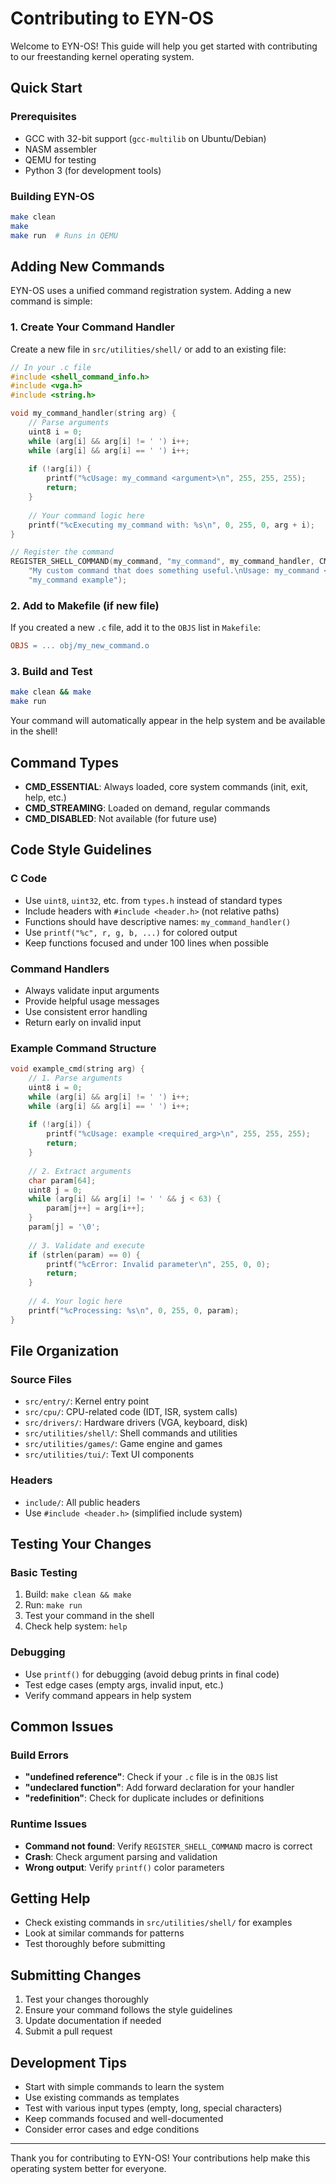 # Contributing to EYN-OS

Welcome to EYN-OS! This guide will help you get started with contributing to our freestanding kernel operating system.

## Quick Start

### Prerequisites
- GCC with 32-bit support (`gcc-multilib` on Ubuntu/Debian)
- NASM assembler
- QEMU for testing
- Python 3 (for development tools)

### Building EYN-OS
```bash
make clean
make
make run  # Runs in QEMU
```

## Adding New Commands

EYN-OS uses a unified command registration system. Adding a new command is simple:

### 1. Create Your Command Handler

Create a new file in `src/utilities/shell/` or add to an existing file:

```c
// In your .c file
#include <shell_command_info.h>
#include <vga.h>
#include <string.h>

void my_command_handler(string arg) {
    // Parse arguments
    uint8 i = 0;
    while (arg[i] && arg[i] != ' ') i++;
    while (arg[i] && arg[i] == ' ') i++;
    
    if (!arg[i]) {
        printf("%cUsage: my_command <argument>\n", 255, 255, 255);
        return;
    }
    
    // Your command logic here
    printf("%cExecuting my_command with: %s\n", 0, 255, 0, arg + i);
}

// Register the command
REGISTER_SHELL_COMMAND(my_command, "my_command", my_command_handler, CMD_STREAMING, 
    "My custom command that does something useful.\nUsage: my_command <argument>", 
    "my_command example");
```

### 2. Add to Makefile (if new file)

If you created a new `.c` file, add it to the `OBJS` list in `Makefile`:

```makefile
OBJS = ... obj/my_new_command.o
```

### 3. Build and Test

```bash
make clean && make
make run
```

Your command will automatically appear in the help system and be available in the shell!

## Command Types

- **CMD_ESSENTIAL**: Always loaded, core system commands (init, exit, help, etc.)
- **CMD_STREAMING**: Loaded on demand, regular commands
- **CMD_DISABLED**: Not available (for future use)

## Code Style Guidelines

### C Code
- Use `uint8`, `uint32`, etc. from `types.h` instead of standard types
- Include headers with `#include <header.h>` (not relative paths)
- Functions should have descriptive names: `my_command_handler()`
- Use `printf("%c", r, g, b, ...)` for colored output
- Keep functions focused and under 100 lines when possible

### Command Handlers
- Always validate input arguments
- Provide helpful usage messages
- Use consistent error handling
- Return early on invalid input

### Example Command Structure
```c
void example_cmd(string arg) {
    // 1. Parse arguments
    uint8 i = 0;
    while (arg[i] && arg[i] != ' ') i++;
    while (arg[i] && arg[i] == ' ') i++;
    
    if (!arg[i]) {
        printf("%cUsage: example <required_arg>\n", 255, 255, 255);
        return;
    }
    
    // 2. Extract arguments
    char param[64];
    uint8 j = 0;
    while (arg[i] && arg[i] != ' ' && j < 63) {
        param[j++] = arg[i++];
    }
    param[j] = '\0';
    
    // 3. Validate and execute
    if (strlen(param) == 0) {
        printf("%cError: Invalid parameter\n", 255, 0, 0);
        return;
    }
    
    // 4. Your logic here
    printf("%cProcessing: %s\n", 0, 255, 0, param);
}
```

## File Organization

### Source Files
- `src/entry/`: Kernel entry point
- `src/cpu/`: CPU-related code (IDT, ISR, system calls)
- `src/drivers/`: Hardware drivers (VGA, keyboard, disk)
- `src/utilities/shell/`: Shell commands and utilities
- `src/utilities/games/`: Game engine and games
- `src/utilities/tui/`: Text UI components

### Headers
- `include/`: All public headers
- Use `#include <header.h>` (simplified include system)

## Testing Your Changes

### Basic Testing
1. Build: `make clean && make`
2. Run: `make run`
3. Test your command in the shell
4. Check help system: `help`

### Debugging
- Use `printf()` for debugging (avoid debug prints in final code)
- Test edge cases (empty args, invalid input, etc.)
- Verify command appears in help system

## Common Issues

### Build Errors
- **"undefined reference"**: Check if your `.c` file is in the `OBJS` list
- **"undeclared function"**: Add forward declaration for your handler
- **"redefinition"**: Check for duplicate includes or definitions

### Runtime Issues
- **Command not found**: Verify `REGISTER_SHELL_COMMAND` macro is correct
- **Crash**: Check argument parsing and validation
- **Wrong output**: Verify `printf()` color parameters

## Getting Help

- Check existing commands in `src/utilities/shell/` for examples
- Look at similar commands for patterns
- Test thoroughly before submitting

## Submitting Changes

1. Test your changes thoroughly
2. Ensure your command follows the style guidelines
3. Update documentation if needed
4. Submit a pull request

## Development Tips

- Start with simple commands to learn the system
- Use existing commands as templates
- Test with various input types (empty, long, special characters)
- Keep commands focused and well-documented
- Consider error cases and edge conditions

---

Thank you for contributing to EYN-OS! Your contributions help make this operating system better for everyone. 

